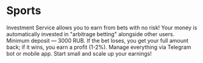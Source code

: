# Sports 
Investment Service allows you to earn from bets with no risk! Your money is automatically invested in "arbitrage betting" alongside other users. Minimum deposit — 3000 RUB. If the bet loses, you get your full amount back; if it wins, you earn a profit (1-2%). Manage everything via Telegram bot or mobile app. Start small and scale up your earnings!
